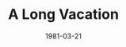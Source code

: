 ---
discogs_id: 3636170
discogs_master_id: 440808
title: A Long Vacation
artists: ['大瀧詠一']
date: 1981-03-21
genre: ['Pop']
image: A Long Vacation-3636170.jpg
label: Niagara Records
country: Japan
styles: ['City Pop']
video: https://www.youtube.com/watch?v=ApoPYhfFQFk
---